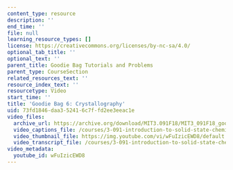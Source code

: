 ```yaml
---
content_type: resource
description: ''
end_time: ''
file: null
learning_resource_types: []
license: https://creativecommons.org/licenses/by-nc-sa/4.0/
optional_tab_title: ''
optional_text: ''
parent_title: Goodie Bag Tutorials and Problems
parent_type: CourseSection
related_resources_text: ''
resource_index_text: ''
resourcetype: Video
start_time: ''
title: 'Goodie Bag 6: Crystallography'
uid: 73fd1846-daa3-5241-6c7f-fd2ee3eeac1e
video_files:
  archive_url: https://archive.org/download/MIT3.091F18/MIT3_091F18_goodie_bag_6_300k.mp4
  video_captions_file: /courses/3-091-introduction-to-solid-state-chemistry-fall-2018/wFuIzicEWD8_captions.webvtt
  video_thumbnail_file: https://img.youtube.com/vi/wFuIzicEWD8/default.jpg
  video_transcript_file: /courses/3-091-introduction-to-solid-state-chemistry-fall-2018/wFuIzicEWD8_transcript.pdf
video_metadata:
  youtube_id: wFuIzicEWD8
---
```

